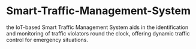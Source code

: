 # Smart-Traffic-Management-System
 the IoT-based Smart Traffic Management System aids in the identification and monitoring of traffic violators round the clock, offering dynamic traffic control for emergency situations.
